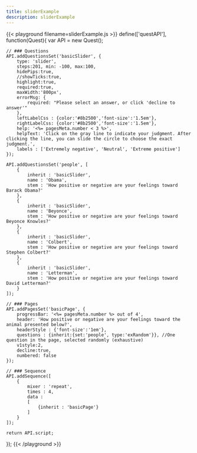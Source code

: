 ```yaml
---
title: sliderExample
description: sliderExample
---
```


{{< playground filename=sliderExample.js >}}
define(['questAPI'], function(Quest){
	var API = new Quest();

	// ### Questions
	API.addQuestionsSet('basicSlider', {
		type: 'slider',
		steps:201, min: -100, max:100,
		hidePips:true,
		//showTicks:true,
		highlight:true,
		required:true,
		maxWidth:'800px',
		errorMsg: {
			required: "Please select an answer, or click 'decline to answer'"
		},
		leftLabelCss : {color:'#8b2500','font-size':'1.5em'},
		rightLabelCss: {color:'#8b2500','font-size':'1.5em'},
		help: '<%= pagesMeta.number < 3 %>',
		helpText: 'Click on the gray line to indicate your judgment. After clicking the line, you can slide the circle to choose the exact judgment.',
		labels : ['Extremely negative', 'Neutral', 'Extreme positive']
	});

	API.addQuestionsSet('people', [
		{
			inherit : 'basicSlider',
			name : 'Obama',
			stem : 'How positive or negative are your feelings toward Barack Obama?'
		},
		{
			inherit : 'basicSlider',
			name : 'Beyonce',
			stem : 'How positive or negative are your feelings toward Beyonce Knowles?'
		},
		{
			inherit : 'basicSlider',
			name : 'Colbert',
			stem : 'How positive or negative are your feelings toward Stephen Colbert?'
		},
		{
			inherit : 'basicSlider',
			name : 'Letterman',
			stem : 'How positive or negative are your feelings toward David Letterman?'
		}
	]);

	// ### Pages
	API.addPagesSet('basicPage', {
		progressBar: '<%= pagesMeta.number %> out of 4',
		header: 'How positive or negative are your feelings toward the animal presented below?',
		headerStyle : {'font-size':'1em'},
		questions : {inherit:{set:'people', type:'exRandom'}}, //One question in the page, selected randomly (exhaustive)
		v1style:2,
		decline:true,
		numbered: false
	});

	// ### Sequence
	API.addSequence([
		{
			mixer : 'repeat',
			times : 4,
			data :
			[
				{inherit : 'basicPage'}
			]
		}
	]);

	return API.script;
});
{{< /playground >}}
